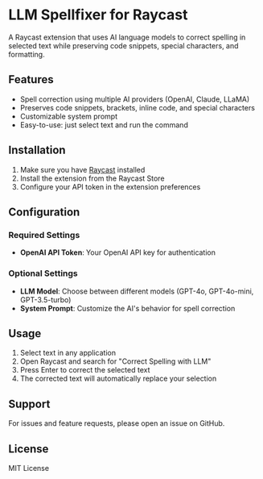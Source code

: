 # LLM Spellfixer for Raycast

A Raycast extension that uses AI language models to correct spelling in selected text while preserving code snippets, special characters, and formatting.

## Features

- Spell correction using multiple AI providers (OpenAI, Claude, LLaMA)
- Preserves code snippets, brackets, inline code, and special characters
- Customizable system prompt
- Easy-to-use: just select text and run the command

## Installation

1. Make sure you have [Raycast](https://raycast.com/) installed
2. Install the extension from the Raycast Store
3. Configure your API token in the extension preferences

## Configuration

### Required Settings

- **OpenAI API Token**: Your OpenAI API key for authentication

### Optional Settings

- **LLM Model**: Choose between different models (GPT-4o, GPT-4o-mini, GPT-3.5-turbo)
- **System Prompt**: Customize the AI's behavior for spell correction

## Usage

1. Select text in any application
2. Open Raycast and search for "Correct Spelling with LLM"
3. Press Enter to correct the selected text
4. The corrected text will automatically replace your selection

## Support

For issues and feature requests, please open an issue on GitHub.

## License

MIT License
